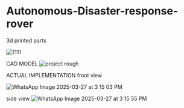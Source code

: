 # Autonomous-Disaster-response-rover

3d printed parts 

![1111](https://github.com/user-attachments/assets/90b561d2-8010-4e3b-89b3-9ae285262437)


CAD MODEL
![project rough](https://github.com/user-attachments/assets/1b9fc7be-2549-45dc-a9e0-cb67afa88889)

ACTUAL IMPLEMENTATION
front view


![WhatsApp Image 2025-03-27 at 3 15 03 PM](https://github.com/user-attachments/assets/26d3cb12-9554-4596-88d1-4f7c7e607bff)

side view
![WhatsApp Image 2025-03-27 at 3 15 55 PM](https://github.com/user-attachments/assets/bb1c3aa9-bb24-444f-9471-aae989f8efac)
